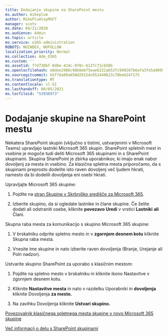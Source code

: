 ```yaml
---
title: Dodajanje skupine na SharePoint mestu
ms.author: mikeplum
author: MikePlumleyMSFT
manager: scotv
ms.date: 04/21/2020
ms.audience: Admin
ms.topic: article
ms.service: o365-administration
ROBOTS: NOINDEX, NOFOLLOW
localization_priority: Normal
ms.collection: Adm_O365
ms.custom: ''
ms.assetid: f7d730bf-0d6e-424c-970c-6137c71cb50b
ms.openlocfilehash: e8dee2986c98b0ebf5eae6222a652fc999287b6efa3fe5a9099134c44dddf670
ms.sourcegitcommit: b5f7da89a650d2915dc652449623c78be6247175
ms.translationtype: MT
ms.contentlocale: sl-SI
ms.lasthandoff: 08/05/2021
ms.locfileid: "53936973"
---
```

# <a name="add-a-group-to-a-sharepoint-site"></a>Dodajanje skupine na SharePoint mestu

Nekatera SharePoint skupin (vključno s tistimi, ustvarjenimi v Microsoft Teams) upravljajo lastniki Microsoft 365 skupin. SharePoint spletnih mest in vsebine je mogoče tudi deliti Microsoft 365 skupinami in s SharePoint skupinami. Skupina SharePoint je zbirka uporabnikov, ki imajo enak nabor dovoljenj za mesta in vsebino. Za klasična spletna mesta priporočamo, da s skupinami preprosto dodelite isto raven dovoljenj več ljudem hkrati, namesto da bi dodelili dovoljenja eni osebi hkrati.
  
Upravljajte Microsoft 365 skupine:
  
1. Pojdite na [stran Skupine v Skrbniško središče za Microsoft 365](https://portal.office.com/adminportal/home#/groups).
    
2. Izberite skupino, da si ogledate lastnike in člane skupine. Če želite dodati ali odstraniti osebe, kliknite **povezavo Uredi** v vrstici **Lastniki** **ali** Člani. 
    
Skupna raba mesta za komunikacijo s skupino Microsoft 365 skupine:
  
1. V brskalniku odprite spletno mesto in v **zgornjem desnem kotu** kliknite Skupna raba mesta. 
    
2. Vnesite ime skupine in nato izberite raven dovoljenja (Branje, Urejanje ali Poln nadzor).
    
Ustvarite skupino SharePoint za uporabo s klasičnim mestom:
  
1. Pojdite na spletno mesto v brskalniku in kliknite ikono Nastavitve v zgornjem desnem kotu.
    
2. Kliknite **Nastavitve mesta** in nato v razdelku Uporabniki in **dovoljenja** kliknite Dovoljenja **za mesto.**
    
3. Na zavihku Dovoljenja kliknite **Ustvari skupino.**
    
[Povezovalnik klasičnega spletnega mesta skupine v novo Microsoft 365 skupine](https://go.microsoft.com/fwlink/?linkid=2008654)
  
[Več informacij o delu s SharePoint skupinami](https://go.microsoft.com/fwlink/?linkid=874658)
  

